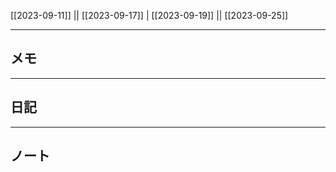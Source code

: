 [[2023-09-11]] || [[2023-09-17]] | [[2023-09-19]] || [[2023-09-25]]

---

## メモ

---

## 日記

---

## ノート


